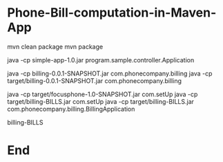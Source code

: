 # Phone-Bill-computation-in-Maven-App

mvn clean package
mvn package

java -cp simple-app-1.0.jar program.sample.controller.Application

java -cp billing-0.0.1-SNAPSHOT.jar com.phonecompany.billing
java -cp target/billing-0.0.1-SNAPSHOT.jar com.phonecompany.billing

java -cp target/focusphone-1.0-SNAPSHOT.jar com.setUp
java -cp target/billing-BILLS.jar com.setUp
java -cp target/billing-BILLS.jar com.phonecompany.billing.BillingApplication

billing-BILLS


# End